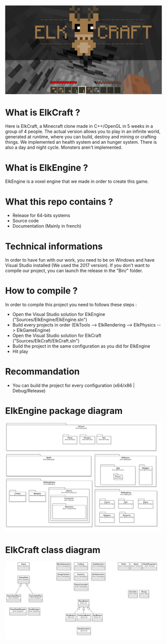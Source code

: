 ![alt text](header.jpg?raw=true "Class Diagram")

# What is ElkCraft ?
Here is ElkCraft, a Minecraft clone made in C++/OpenGL in 5 weeks in a group of 4 people.
The actual version allows you to play in an infinite world, generated at runtime, where you can build, destroy and mining or crafting things.
We implemented an health system and an hunger system. There is also a day and night cycle.
Monsters aren't implemented.

# What is ElkEngine ?
ElkEngine is a voxel engine that we made in order to create this game.

# What this repo contains ?
- Release for 64-bits systems
- Source code
- Documentation (Mainly in french)

# Technical informations
In order to have fun with our work, you need to be on Windows and have Visual Studio installed (We used the 2017 version).
If you don't want to compile our project, you can launch the release in the "Bin/" folder.

# How to compile ?
In order to compile this project you need to follows these steps :
- Open the Visual Studio solution for ElkEngine ("Sources/ElkEngine/ElkEngine.sln")
- Build every projects in order (ElkTools --> ElkRendering --> ElkPhysics --> ElkGameEngine)
- Open the Visual Studio solution for ElkCraft ("Sources/ElkCraft/ElkCraft.sln")
- Build the project in the same configuration as you did for ElkEngine
- Hit play

# Recommandation
- You can build the project for every configuration (x64/x86 | Debug/Release)

# ElkEngine package diagram
![alt text](Doc/ElkEngine.jpg?raw=true "Class Diagram")

# ElkCraft class diagram
![alt text](Doc/ElkCraft.jpg?raw=true "Class Diagram")

